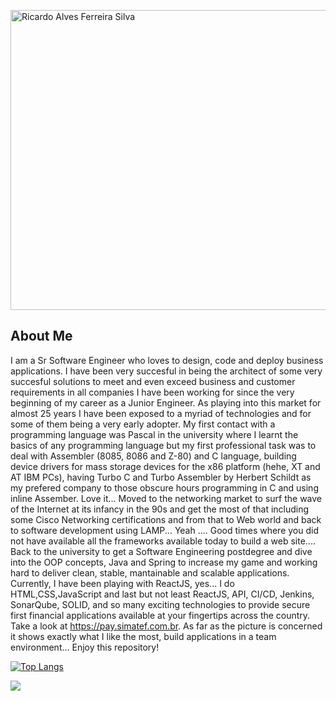 

<a href="https://ferreiras.dev.br"><img src="https://ferreiras.dev.br/assets/images/gitHub/shutterstock_72897715.jpg" width="960" height="480" alt="Ricardo Alves Ferreira Silva"/></a>
## About Me
I am a Sr Software Engineer who loves to design, code and deploy business applications. I have been very succesful in being the architect of some very succesful solutions to meet and even exceed business and customer requirements in all companies I have been working for since the very beginning of my career as a Junior Engineer. As playing into this market for almost 25 years I have been exposed to a myriad of technologies and for some of them being a very early adopter. My first contact with a programming language was Pascal in the university where I learnt the basics of any programming language but my first professional task was to deal with  Assembler (8085, 8086 and Z-80) and C language, building device drivers for mass storage devices for the x86 platform (hehe, XT and AT IBM PCs), having Turbo C and Turbo Assembler by Herbert Schildt as my prefered company to those obscure hours programming in C and using inline Assember. Love it... Moved to the networking market to surf the wave of the Internet at its infancy in the 90s and get the most of that including some Cisco Networking certifications and from that to Web world and back to software development using LAMP... Yeah .... Good times where you did not have available all the frameworks available today to build a web site.... Back to the university to get a Software Engineering postdegree and dive into the OOP concepts, Java and Spring to increase my game and working hard to deliver clean, stable, mantainable and scalable applications. Currently, I have been playing with ReactJS, yes... I do HTML,CSS,JavaScript and last but not least ReactJS, API, CI/CD, Jenkins, SonarQube, SOLID, and so many exciting technologies to provide secure first financial applications available at your fingertips across the country. Take a look at https://pay.simatef.com.br. As far as the picture is concerned it shows exactly what I like the most, build applications in a team environment... Enjoy this repository!

[![Top Langs](https://github-readme-stats-git-masterrstaa-rickstaa.vercel.app/api/top-langs/?username=rnhc1000&theme=dracula)](https://github.com/rnhc1000/github-readme-stats)

<picture>
  <source
    srcset="https://github-readme-stats.vercel.app/api?username=rnhc1000&show_icons=true&theme=dark"
    media="(prefers-color-scheme: dark)"
  />
  <source
    srcset="https://github-readme-stats.vercel.app/api?username=rnhc1000&show_icons=true"
    media="(prefers-color-scheme: light), (prefers-color-scheme: no-preference)"
  />
  <img src="https://github-readme-stats.vercel.app/api?username=rnhc1000&show_icons=true" />
</picture>

